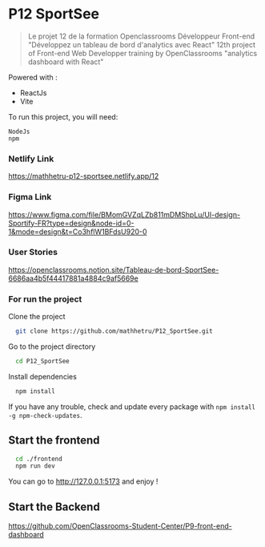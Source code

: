 # P12 SportSee

> Le projet 12 de la formation Openclassrooms Développeur Front-end "Développez un tableau de bord d'analytics avec React"
> 12th project of Front-end Web Developper training by OpenClassrooms "analytics dashboard with React"

Powered with :

- ReactJs
- Vite

To run this project, you will need:

```
NodeJs
npm
```

### Netlify Link

https://mathhetru-p12-sportsee.netlify.app/12

### Figma Link

https://www.figma.com/file/BMomGVZqLZb811mDMShpLu/UI-design-Sportify-FR?type=design&node-id=0-1&mode=design&t=Co3hflW1BFdsU920-0

### User Stories

https://openclassrooms.notion.site/Tableau-de-bord-SportSee-6686aa4b5f44417881a4884c9af5669e

### For run the project

Clone the project

```bash
  git clone https://github.com/mathhetru/P12_SportSee.git
```

Go to the project directory

```bash
  cd P12_SportSee
```

Install dependencies

```bash
  npm install
```

If you have any trouble, check and update every package with `npm install -g npm-check-updates`.

## Start the frontend

```bash
  cd ./frontend
  npm run dev
```

You can go to http://127.0.0.1:5173 and enjoy !

## Start the Backend

https://github.com/OpenClassrooms-Student-Center/P9-front-end-dashboard

